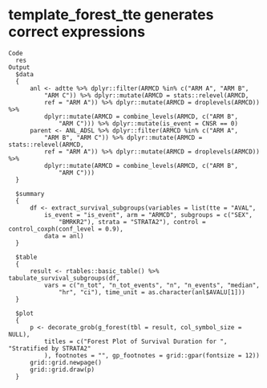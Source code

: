 # template_forest_tte generates correct expressions

    Code
      res
    Output
      $data
      {
          anl <- adtte %>% dplyr::filter(ARMCD %in% c("ARM A", "ARM B", 
              "ARM C")) %>% dplyr::mutate(ARMCD = stats::relevel(ARMCD, 
              ref = "ARM A")) %>% dplyr::mutate(ARMCD = droplevels(ARMCD)) %>% 
              dplyr::mutate(ARMCD = combine_levels(ARMCD, c("ARM B", 
                  "ARM C"))) %>% dplyr::mutate(is_event = CNSR == 0)
          parent <- ANL_ADSL %>% dplyr::filter(ARMCD %in% c("ARM A", 
              "ARM B", "ARM C")) %>% dplyr::mutate(ARMCD = stats::relevel(ARMCD, 
              ref = "ARM A")) %>% dplyr::mutate(ARMCD = droplevels(ARMCD)) %>% 
              dplyr::mutate(ARMCD = combine_levels(ARMCD, c("ARM B", 
                  "ARM C")))
      }
      
      $summary
      {
          df <- extract_survival_subgroups(variables = list(tte = "AVAL", 
              is_event = "is_event", arm = "ARMCD", subgroups = c("SEX", 
                  "BMRKR2"), strata = "STRATA2"), control = control_coxph(conf_level = 0.9), 
              data = anl)
      }
      
      $table
      {
          result <- rtables::basic_table() %>% tabulate_survival_subgroups(df, 
              vars = c("n_tot", "n_tot_events", "n", "n_events", "median", 
                  "hr", "ci"), time_unit = as.character(anl$AVALU[1]))
      }
      
      $plot
      {
          p <- decorate_grob(g_forest(tbl = result, col_symbol_size = NULL), 
              titles = c("Forest Plot of Survival Duration for ", "Stratified by STRATA2"
              ), footnotes = "", gp_footnotes = grid::gpar(fontsize = 12))
          grid::grid.newpage()
          grid::grid.draw(p)
      }
      

